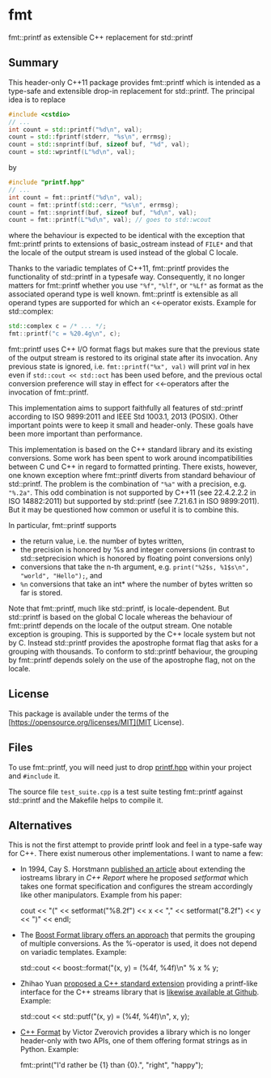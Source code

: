 # fmt
fmt::printf as extensible C++ replacement for std::printf

## Summary

This header-only C++11 package provides fmt::printf which
is intended as a type-safe and extensible drop-in replacement
for std::printf. The principal idea is to replace

```C++
#include <cstdio>
// ...
int count = std::printf("%d\n", val);
count = std::fprintf(stderr, "%s\n", errmsg);
count = std::snprintf(buf, sizeof buf, "%d", val);
count = std::wprintf(L"%d\n", val);
```

by

```C++
#include "printf.hpp"
// ...
int count = fmt::printf("%d\n", val);
count = fmt::printf(std::cerr, "%s\n", errmsg);
count = fmt::snprintf(buf, sizeof buf, "%d\n", val);
count = fmt::printf(L"%d\n", val); // goes to std::wcout
```

where the behaviour is expected to be identical with the exception that
fmt::printf prints to extensions of basic_ostream instead of `FILE*`
and that the locale of the output stream is used instead of the global
C locale.

Thanks to the variadic templates of C++11, fmt::printf provides the
functionality of std::printf in a typesafe way.  Consequently, it no
longer matters for fmt::printf whether you use `"%f"`, `"%lf"`, or
`"%Lf"` as format as the associated operand type is well known.
fmt::printf is extensible as all operand types are supported
for which an <<-operator exists. Example for std::complex:

```C++
std::complex c = /* ... */;
fmt::printf("c = %20.4g\n", c);
```

fmt::printf uses C++ I/O format flags but makes sure that the previous
state of the output stream is restored to its original state after its
invocation. Any previous state is ignored, i.e. `fmt::printf("%x", val)`
will print _val_ in hex even if `std::cout << std::oct` has been used
before, and the previous octal conversion preference will stay in
effect for <<-operators after the invocation of fmt::printf.

This implementation aims to support faithfully all features of
std::printf according to ISO 9899:2011 and IEEE Std 1003.1, 2013
(POSIX). Other important points were to keep it small and
header-only. These goals have been more important than performance.

This implementation is based on the C++ standard
library and its existing conversions. Some work has
been spent to work around incompatibilities between
C und C++ in regard to formatted printing. There
exists, however, one known exception where fmt::printf
diverts from standard behaviour of std::printf. The problem
is the combination of `"%a"` with a precision, e.g. `"%.2a"`.
This odd combination is not supported by C++11 (see 22.4.2.2.2
in ISO 14882:2011) but supported by std::printf (see 7.21.6.1
in ISO 9899:2011). But it may be questioned how common
or useful it is to combine this.

In particular, fmt::printf supports

* the return value, i.e. the number of bytes written,
* the precision is honored by %s and integer conversions
  (in contrast to std::setprecision which is honored
  by floating point conversions only)
* conversions that take the n-th argument, e.g.
  `print("%2$s, %1$s\n", "world", "Hello");`, and
* `%n` conversions that take an int* where the
  number of bytes written so far is stored.

Note that fmt::printf, much like std::printf, is
locale-dependent. But std::printf is based on the
global C locale whereas the behaviour of fmt::printf
depends on the locale of the output stream. One
notable exception is grouping. This is supported
by the C++ locale system but not by C. Instead
std::printf provides the apostrophe format flag
that asks for a grouping with thousands. To
conform to std::printf behaviour, the grouping
by fmt::printf depends solely on the use of the
apostrophe flag, not on the locale.

## License

This package is available under the terms of
the [https://opensource.org/licenses/MIT](MIT License).

## Files

To use fmt::printf, you will need just to drop
[printf.hpp](https://github.com/afborchert/fmt/blob/master/printf.hpp)
within your project and `#include` it.

The source file `test_suite.cpp` is a test suite
testing fmt::printf against std::printf and
the Makefile helps to compile it.

## Alternatives

This is not the first attempt to provide printf look
and feel in a type-safe way for C++. There exist
numerous other implementations. I want to name
a few:

 * In 1994, Cay S. Horstmann
   [published an article](http://horstmann.com/cpp/iostreams.html)
   about extending the iostreams library in _C++ Report_ where he
   proposed _setformat_ which takes one format specification
   and configures the stream accordingly like other manipulators.
   Example from his paper:

	cout << "(" << setformat("%8.2f") << x << ","
	    << setformat("8.2f") << y << ")" << endl;

 * The [Boost Format library offers an
   approach](http://www.boost.org/doc/libs/1_59_0/libs/format/doc/format.html)
   that permits the grouping of multiple conversions.
   As the %-operator is used, it does not depend on
   variadic templates. Example:

	std::cout << boost::format("(x, y) = (%4f, %4f)\n" % x % y;

 * Zhihao Yuan [proposed a C++ standard extension](http://www.open-std.org/jtc1/sc22/wg21/docs/papers/2013/n3506.html)
   providing a printf-like interface for the C++ streams library that is
   [likewise available at Github](https://github.com/lichray/formatxx).
   Example:

	std::cout << std::putf("(x, y) = (%4f, %4f)\n", x, y);

 * [C++ Format](http://cppformat.github.io/latest/index.html)
   by Victor Zverovich provides a library which is no longer
   header-only with two APIs, one of them offering format strings
   as in Python. Example:

	fmt::print("I'd rather be {1} than {0}.", "right", "happy");
